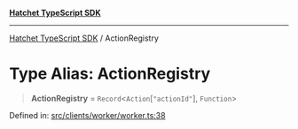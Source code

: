 [**Hatchet TypeScript SDK**](../README.md)

***

[Hatchet TypeScript SDK](../README.md) / ActionRegistry

# Type Alias: ActionRegistry

> **ActionRegistry** = `Record`\<`Action`\[`"actionId"`\], `Function`\>

Defined in: [src/clients/worker/worker.ts:38](https://github.com/hatchet-dev/hatchet/blob/0288a24f2e9f14787135b399bd47182f4d1260d9/sdks/typescript/src/clients/worker/worker.ts#L38)
